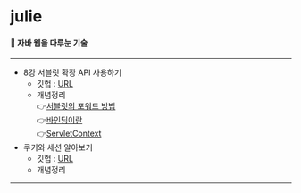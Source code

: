 # julie

####  📘 자바 웹을 다루눈 기술

----

- 8강 서블릿 확장 API 사용하기
    - 깃헙 : [URL](https://github.com/2020JSP/julie/tree/master/src/ch8) <br/>
    - 개념정리 <br/>
        👉[서블릿의 포워드 방법 ](https://juliea.tistory.com/6) <br/>
        👉[바인딩이란](https://juliea.tistory.com/7) <br/>
        👉[ServletContext ](https://juliea.tistory.com/8) <br/>
- 쿠키와 세션 알아보기 
    - 깃헙 : 
    [URL](https://github.com/2020JSP/julie/tree/master/src/ch9)
    - 개념정리 
    
---